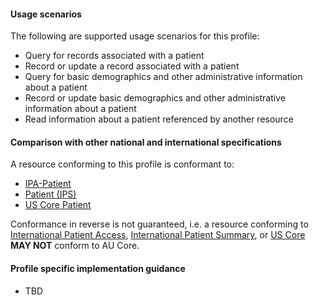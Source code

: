 #### Usage scenarios

The following are supported usage scenarios for this profile:

- Query for records associated with a patient
- Record or update a record associated with a patient
- Query for basic demographics and other administrative information about a patient
- Record or update basic demographics and other administrative information about a patient
- Read information about a patient referenced by another resource


#### Comparison with other national and international specifications

A resource conforming to this profile is conformant to:
- [IPA-Patient](https://build.fhir.org/ig/HL7/fhir-ipa/StructureDefinition-ipa-patient.html)
- [Patient (IPS)](http://build.fhir.org/ig/HL7/fhir-ips/StructureDefinition/Patient-uv-ips)
- [US Core Patient](http://hl7.org/fhir/us/core/StructureDefinition/us-core-patient)

Conformance in reverse is not guaranteed, i.e. a resource conforming to [International Patient Access](https://build.fhir.org/ig/HL7/fhir-ipa), [International Patient Summary](http://build.fhir.org/ig/HL7/fhir-ips), or [US Core](http://hl7.org/fhir/us/core) **MAY NOT** conform to AU Core.


#### Profile specific implementation guidance
- TBD


